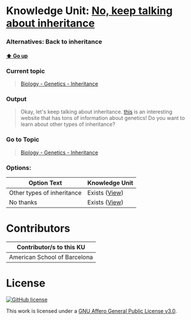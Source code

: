 # Knowledge Unit: [No, keep talking about inheritance](../../knowledge_units/biology-genetics-inheritance/no-keep-talking-about-inheritance.md)
### Alternatives:   Back to inheritance 
#### [:arrow_up: Go up](../../topics/biology-genetics-inheritance.md)
### Current topic
> [Biology - Genetics - Inheritance](../../topics/biology-genetics-inheritance.md)
### Output
> Okay, let&#039;s keep talking about inheritance. [this](http://cardenasbio.weebly.com/genetics.html) is an interesting website that has tons of information about genetics! Do you want to learn about other types of inheritance?
### Go to Topic
> [Biology - Genetics - Inheritance](../../topics/biology-genetics-inheritance.md)

### Options: 

| Option Text | Knowledge Unit |
| - | - |  
| Other types of inheritance  |  Exists ([View](../../knowledge_units/biology-genetics-inheritance/other-types-of-inheritance.md))  |  
| No thanks  |  Exists ([View](../../knowledge_units/biology-genetics-inheritance/no-thanks.md))  | 

# Contributors

| Contributor/s to this KU |
| - | 
| American School of Barcelona |

# License
[![GitHub license](https://img.shields.io/github/license/inbrainz/cerebro)](https://github.com/inbrainz/cerebro/blob/master/LICENSE)

This work is licensed under a [GNU Affero General Public License v3.0](https://www.gnu.org/licenses/agpl-3.0.txt).